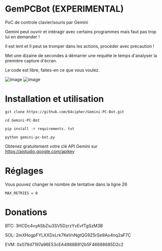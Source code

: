 # GemPCBot (EXPERIMENTAL)
PoC de controle clavier/souris par Gemini


Gemini peut ouvrir et intéragir avec certains programmes mais faut pas trop lui en demander !

Il est lent et Il peut se tromper dans les actions, procéder avec précaution !

Met une dizaine de secondes à démarrer une requête le temps d'analyser la première capture d'écran.

Le code est libre, faites-en ce que vous voulez.

![image](https://github.com/user-attachments/assets/2a69f987-4936-4e50-bbb0-920c2c88695c)
![image](https://github.com/user-attachments/assets/9e4d7326-2fb9-4c7a-8fb2-0dfaa4e826b1)


# Installation et utilisation

```git clone https://github.com/64cipher/Gemini-PC-Bot.git```

```cd Gemini-PC-Bot```

```pip install -r requirements. txt```

```python gemini-pc-bot.py```

Obtenez gratuitement votre clé API Gemini sur https://aistudio.google.com/apikey

# Réglages

Vous pouvez changer le nombre de tentative dans la ligne 26

```MAX_RETRIES = 0```


# Donations

BTC: 3HCDc4vyASbZiu3SV5DzrzYvEvfTgSzM3B

SOL: 2mXHogpFYLXXDxLrk7KeVnNgtQG9Z5rSe9Ao4nq2aF7C

EVM: 0x079d7197a96E53cEA4988B912b5F46688685D2c2
